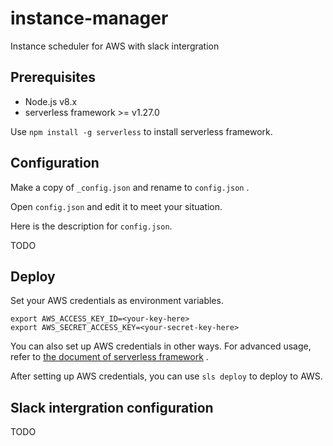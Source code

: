 # instance-manager
Instance scheduler for AWS with slack intergration

## Prerequisites

* Node.js v8.x
* serverless framework >= v1.27.0

Use `npm install -g serverless` to install serverless framework.

## Configuration

Make a copy of `_config.json` and rename to `config.json` .

Open `config.json` and edit it to meet your situation.

Here is the description for `config.json`.

TODO

## Deploy

Set your AWS credentials as environment variables.

```
export AWS_ACCESS_KEY_ID=<your-key-here>
export AWS_SECRET_ACCESS_KEY=<your-secret-key-here>
```

You can also set up AWS credentials in other ways. For advanced usage, refer to [the document of serverless framework](https://serverless.com/framework/docs/providers/aws/guide/credentials/) .

After setting up AWS credentials, you can use `sls deploy` to deploy to AWS.

## Slack intergration configuration

TODO
